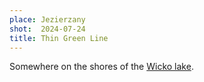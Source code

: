 ```yaml
---
place: Jezierzany
shot:  2024-07-24
title: Thin Green Line
---
```


Somewhere on the shores of the [Wicko lake](https://en.wikipedia.org/wiki/Wicko_(lake)).
